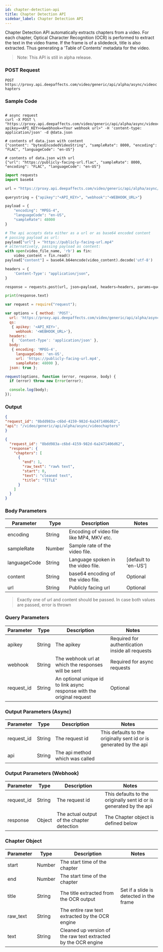 ```yaml
---
id: chapter-detection-api
title: Chapter Detection API
sidebar_label: Chapter Detection API
---
```


Chapter Detection API automatically extracts chapters from a video. For each chapter, Optical Character Recognition (OCR) is performed to extract the text in the video frame. If the frame is of a slidedeck, title is also extracted. Thus generating a 'Table of Contents' metadata for the video. 

> Note: This API is still in alpha release.

### POST Request

`POST https://proxy.api.deepaffects.com/video/generic/api/alpha/async/videochapters`

### Sample Code

<!--DOCUSAURUS_CODE_TABS-->
<!--Shell-->
```shell

# async request
curl -X POST \
"https://proxy.api.deepaffects.com/video/generic/api/alpha/async/videochapters?apikey=<API_KEY>>&webhook=<Your webhook url>" -H 'content-type: application/json' -d @data.json

# contents of data.json with content
{"content": "bytesEncodedVideoString", "sampleRate": 8000, "encoding": "FLAC", "languageCode": "en-US"}

# contents of data.json with url
{"url": "https://publicly-facing-url.flac", "sampleRate": 8000, "encoding": "FLAC", "languageCode": "en-US"}

```

<!--Python-->
```python
import requests
import base64

url = "https://proxy.api.deepaffects.com/video/generic/api/alpha/async/videochapters"

querystring = {"apikey":"<API_KEY>", "webhook":"<WEBHOOK_URL>"}

payload = {
    "encoding": "MPEG-4",
    "languageCode": "en-US",
    "sampleRate": 48000
}

# The api accepts data either as a url or as base64 encoded content
# passing payload as url:
payload["url"] = "https://publicly-facing-url.mp4"
# alternatively, passing payload as content:
with open(video_file_name, 'rb') as fin:
    video_content = fin.read()
payload["content"] = base64.b64encode(video_content).decode('utf-8')

headers = {
    'Content-Type': "application/json",
}

response = requests.post(url, json=payload, headers=headers, params=querystring)

print(response.text)
```

<!--Javascript-->

```javascript
var request = require("request");

var options = { method: 'POST',
  url: 'https://proxy.api.deepaffects.com/video/generic/api/alpha/async/videochapters',
  qs: 
   { apikey: '<API_KEY>',
     webhook: '<WEBHOOK_URL>'},
  headers: 
   {  'Content-Type': 'application/json' },
  body: 
   { encoding: 'MPEG-4',
     languageCode: 'en-US',
     url: 'https://publicly-facing-url.mp4',
     sampleRate: 48000 },
  json: true };

request(options, function (error, response, body) {
  if (error) throw new Error(error);

  console.log(body);
});
```

<!--END_DOCUSAURUS_CODE_TABS-->

### Output
<!--DOCUSAURUS_CODE_TABS-->
<!--Async-->

```json
{
"request_id": "8bdd983a-c6bd-4159-982d-6a2471406d62",
"api": "/video/generic/api/alpha/async/videochapters"
}
```
<!--Webhook-->
```json
{
  "request_id": "8bdd983a-c6bd-4159-982d-6a2471406d62", 
  "response": {
    "chapters": [
      {
        "end": 1, 
        "raw_text": "raw% text", 
        "start": 0, 
        "text": "cleaned text", 
        "title": "TITLE"
      }
    ]
  }
}
```

<!--END_DOCUSAURUS_CODE_TABS-->

### Body Parameters

| Parameter    | Type   | Description                               | Notes                        |
| ------------ | ------ | ----------------------------------------- | ---------------------------- |
| encoding     | String | Encoding of video file like MP4, MKV etc. |                              |
| sampleRate   | Number | Sample rate of the video file.            |                              |
| languageCode | String | Language spoken in the video file.        | [default to &#39;en-US&#39;] |
| content      | String | base64 encoding of the video file.                       | Optional                     |
| url          | String | Publicly facing url                                      | Optional                     |

> Exactly one of url and content should be passed. In case both values are passed, error is thrown


### Query Parameters

| Parameter  | Type   | Description                                                            | Notes                                           |
| ---------- | ------ | ---------------------------------------------------------------------- | ----------------------------------------------- |
| apikey    | String | The apikey                                                             | Required for authentication inside all requests |
| webhook    | String | The webhook url at which the responses will be sent                    | Required for async requests                     |
| request_id | String | An optional unique id to link async response with the original request | Optional                                        |

### Output Parameters (Async)

| Parameter  | Type   | Description                     | Notes                                                              |
| ---------- | ------ | ------------------------------- | ------------------------------------------------------------------ |
| request_id | String | The request id                  | This defaults to the originally sent id or is generated by the api |
| api        | String | The api method which was called |                                                                    |

### Output Parameters (Webhook)

| Parameter  | Type   | Description                          | Notes                                                              |
| ---------- | ------ | ------------------------------------ | ------------------------------------------------------------------ |
| request_id | String | The request id                       | This defaults to the originally sent id or is generated by the api |
| response   | Object | The actual output of the chapter detection | The Chapter object is defined below                               |

### Chapter Object

| Parameter    | Type   | Description                     | Notes                                                                           |
| ------------ | ------ | ------------------------------- | ------------------------------------------------------------------------------- |
| start | Number | The start time of the chapter |  |
| end   | Number | The start time of the chapter |  |
| title     | String   | The title extracted from the OCR output       | Set if a slide is detected in the frame                                            |
| raw_text     | String   | The entire raw text extracted by the OCR engine      | |
| text     | String   | Cleaned up version of the raw text extracted by the OCR engine      | |

